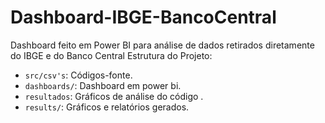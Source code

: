 # Dashboard-IBGE-BancoCentral
Dashboard feito em Power BI para análise de dados retirados diretamente do IBGE e do Banco Central
Estrutura do Projeto:

- `src/csv's`: Códigos-fonte.
- `dashboards/`: Dashboard em power bi.
- `resultados`: Gráficos de análise do código .
- `results/`: Gráficos e relatórios gerados.

